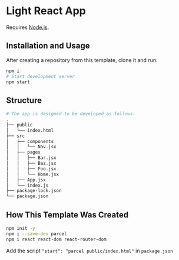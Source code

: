 # Light React App

Requires [Node.js](https://nodejs.org/en).

## Installation and Usage

After creating a repository from this template, clone it and run:

```bash
npm i
# Start development server
npm start
```

## Structure

```bash
# The app is designed to be developed as follows:
.
├── public
│   └── index.html
├── src
│   ├── components
│   │   └── Nav.jsx
│   ├── pages
│   │   ├── Bar.jsx
│   │   ├── Baz.jsx
│   │   ├── Foo.jsx
│   │   └── Home.jsx
│   ├── App.jsx
│   └── index.js
├── package-lock.json
└── package.json
```

## How This Template Was Created

```bash
npm init -y
npm i --save-dev parcel
npm i react react-dom react-router-dom
```

Add the script `"start": "parcel public/index.html"` in `package.json`
